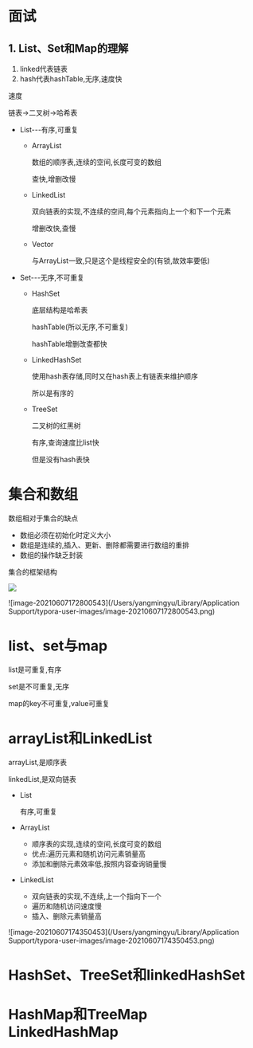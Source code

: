 # 面试

## 1. List、Set和Map的理解

1. linked代表链表
2. hash代表hashTable,无序,速度快

速度

链表->二叉树->哈希表

+ List---有序,可重复

  + ArrayList

    数组的顺序表,连续的空间,长度可变的数组

    查快,增删改慢

  + LinkedList

    双向链表的实现,不连续的空间,每个元素指向上一个和下一个元素

    增删改快,查慢

  + Vector

    与ArrayList一致,只是这个是线程安全的(有锁,故效率要低)

+ Set---无序,不可重复

  + HashSet

    底层结构是哈希表

    hashTable(所以无序,不可重复)

    hashTable增删改查都快

  + LinkedHashSet

    使用hash表存储,同时又在hash表上有链表来维护顺序

    所以是有序的

  + TreeSet

    二叉树的红黑树

    有序,查询速度比list快

    但是没有hash表快

    

# 集合和数组

数组相对于集合的缺点

+ 数组必须在初始化时定义大小
+ 数组是连续的,插入、更新、删除都需要进行数组的重排
+ 数组的操作缺乏封装



集合的框架结构

![](https://img2018.cnblogs.com/blog/838837/201905/838837-20190521092648019-983754481.png)

![image-20210607172800543](/Users/yangmingyu/Library/Application Support/typora-user-images/image-20210607172800543.png)





# list、set与map

list是可重复,有序

set是不可重复,无序

map的key不可重复,value可重复





# arrayList和LinkedList

arrayList,是顺序表

linkedList,是双向链表

+ List

  有序,可重复

+ ArrayList

  +  顺序表的实现,连续的空间,长度可变的数组
  + 优点:遍历元素和随机访问元素销量高
  + 添加和删除元素效率低,按照内容查询销量慢

+ LinkedList

  + 双向链表的实现,不连续,上一个指向下一个
  + 遍历和随机访问速度慢
  + 插入、删除元素销量高

![image-20210607174350453](/Users/yangmingyu/Library/Application Support/typora-user-images/image-20210607174350453.png)



# HashSet、TreeSet和linkedHashSet







# HashMap和TreeMap LinkedHashMap





